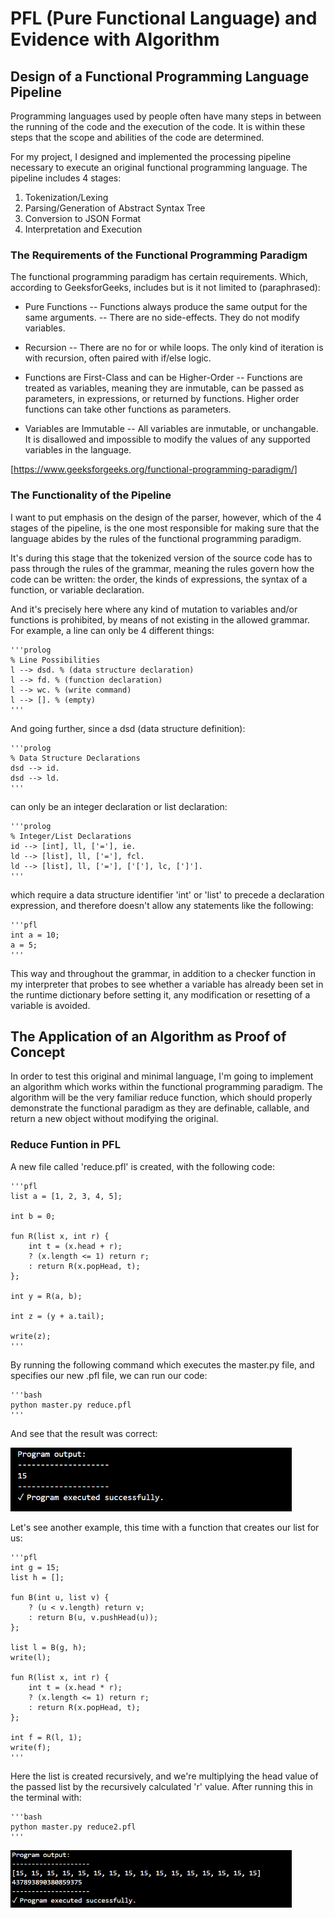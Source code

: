 # PFL (Pure Functional Language) and Evidence with Algorithm

## Design of a Functional Programming Language Pipeline

Programming languages used by people often have many steps in between the running of the code and 
the execution of the code. It is within these steps that the scope and abilities of the code are 
determined.

For my project, I designed and implemented the processing pipeline necessary to execute an original
functional programming language. The pipeline includes 4 stages:
1. Tokenization/Lexing
2. Parsing/Generation of Abstract Syntax Tree
3. Conversion to JSON Format
4. Interpretation and Execution

### The Requirements of the Functional Programming Paradigm

The functional programming paradigm has certain requirements. Which, according to GeeksforGeeks, includes but is it not limited to (paraphrased):

 - Pure Functions
    -- Functions always produce the same output for the same arguments.
    -- There are no side-effects. They do not modify variables.

 - Recursion
    -- There are no for or while loops. The only kind of iteration is with recursion, often paired with
    if/else logic.

 - Functions are First-Class and can be Higher-Order
    -- Functions are treated as variables, meaning they are inmutable, can be passed as parameters, 
    in expressions, or returned by functions. Higher order functions can take other functions as 
    parameters.

 - Variables are Immutable
    -- All variables are inmutable, or unchangable. It is disallowed and impossible to modify the values
    of any supported variables in the language.


[https://www.geeksforgeeks.org/functional-programming-paradigm/]


### The Functionality of the Pipeline

I want to put emphasis on the design of the parser, however, which of the 4 stages of the pipeline, 
is the one most responsible for making sure that the language abides by the rules of the functional 
programming paradigm.

It's during this stage that the tokenized version of the source code has to pass through the rules of the grammar, meaning the rules govern how the code can be written: the order, the kinds of expressions, the syntax of a function, or variable declaration.

And it's precisely here where any kind of mutation to variables and/or functions is prohibited, by means of not existing in the allowed grammar. For example, a line can only be 4 different things:

    '''prolog
    % Line Possibilities
    l --> dsd. % (data structure declaration)
    l --> fd. % (function declaration)
    l --> wc. % (write command)
    l --> []. % (empty)
    '''

And going further, since a dsd (data structure definition):

    '''prolog
    % Data Structure Declarations
    dsd --> id.
    dsd --> ld.
    '''

can only be an integer declaration or list declaration:

    '''prolog
    % Integer/List Declarations
    id --> [int], ll, ['='], ie. 
    ld --> [list], ll, ['='], fcl.
    ld --> [list], ll, ['='], ['['], lc, [']'].
    '''

which require a data structure identifier 'int' or 'list' to precede a declaration expression, and therefore doesn't allow any statements like the following:

    '''pfl
    int a = 10;
    a = 5;
    '''

This way and throughout the grammar, in addition to a checker function in my interpreter that probes to see whether a variable has already been set in the runtime dictionary before setting it, any modification or resetting of a variable is avoided.

## The Application of an Algorithm as Proof of Concept

In order to test this original and minimal language, I'm going to implement an algorithm which works within the functional programming paradigm. The algorithm will be the very familiar reduce function, which should properly demonstrate the functional paradigm as they are definable, callable, and return a new object without modifying the original.

### Reduce Funtion in PFL

A new file called 'reduce.pfl' is created, with the following code:

    '''pfl
    list a = [1, 2, 3, 4, 5];

    int b = 0;

    fun R(list x, int r) {
        int t = (x.head + r);
        ? (x.length <= 1) return r;
        : return R(x.popHead, t);
    };

    int y = R(a, b);

    int z = (y + a.tail);

    write(z);
    '''

By running the following command which executes the master.py file, and specifies our new .pfl file, we can run our code:

    '''bash
    python master.py reduce.pfl
    '''

And see that the result was correct:

<img src="imgs/reduce_img_1.png" width="450" />

Let's see another example, this time with a function that creates our list for us:

    '''pfl
    int g = 15;
    list h = [];

    fun B(int u, list v) {
        ? (u < v.length) return v;
        : return B(u, v.pushHead(u));
    };

    list l = B(g, h);
    write(l);

    fun R(list x, int r) {
        int t = (x.head * r);
        ? (x.length <= 1) return r;
        : return R(x.popHead, t);
    };

    int f = R(l, 1);
    write(f);
    '''

Here the list is created recursively, and we're multiplying the head value of the passed list by the recursively calculated 'r' value. After running this in the terminal with:

    '''bash
    python master.py reduce2.pfl
    '''

<img src="imgs/reduce_img_2.png" width="450" />

